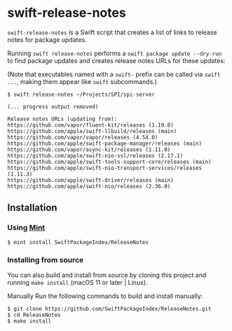 # swift-release-notes

`swift-release-notes` is a Swift script that creates a list of links to release notes for package updates.

Running `swift release-notes` performs a `swift package update --dry-run` to find package updates and creates release notes URLs for these updates:

(Note that executables named with a `swift-` prefix can be called via `swift ...`, making them appear like `swift` subcommands.)

```
$ swift release-notes ~/Projects/SPI/spi-server

(... progress output removed)

Release notes URLs (updating from):
https://github.com/vapor/fluent-kit/releases (1.19.0)
https://github.com/apple/swift-llbuild/releases (main)
https://github.com/vapor/vapor/releases (4.54.0)
https://github.com/apple/swift-package-manager/releases (main)
https://github.com/vapor/async-kit/releases (1.11.0)
https://github.com/apple/swift-nio-ssl/releases (2.17.1)
https://github.com/apple/swift-tools-support-core/releases (main)
https://github.com/apple/swift-nio-transport-services/releases (1.11.3)
https://github.com/apple/swift-driver/releases (main)
https://github.com/apple/swift-nio/releases (2.36.0)
```

## Installation
### Using [Mint](https://github.com/yonaskolb/mint)

```
$ mint install SwiftPackageIndex/ReleaseNotes
```

### Installing from source

You can also build and install from source by cloning this project and running
`make install` (macOS 11 or later | Linux).

Manually
Run the following commands to build and install manually:

```
$ git clone https://github.com/SwiftPackageIndex/ReleaseNotes.git
$ cd ReleaseNotes
$ make install
```
